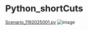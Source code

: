 # Python_shortCuts
[Scenario_1192025001.py](https://github.com/shivashankars-github/SDET_QA_Analyst/blob/main/python_short_Cuts/Scenario_1192025001.py)
![image](https://github.com/user-attachments/assets/9c5d9746-5899-4c5b-8c81-d3364b5aaf06)
